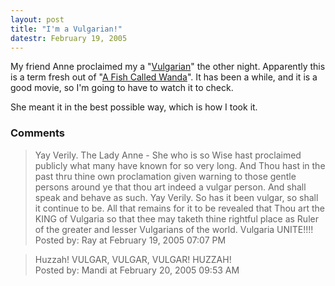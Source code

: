 ```yaml
---
layout: post
title: "I'm a Vulgarian!"
datestr: February 19, 2005
---
```


My friend Anne proclaimed my a "<a href="http://www.m-w.com/cgi-bin/dictionary?book=Dictionary&va=vulgarian&x=0&y=0" title="Vulgarian">Vulgarian</a>" the other night.  Apparently this is a term fresh out of "<a href="http://www.imdb.com/title/tt0095159/" title="A Fish Called Wanda">A Fish Called Wanda</a>".  It has been a while, and it is a good movie, so I'm going to have to watch it to check.

She meant it in the best possible way, which is how I took it.

### Comments

<blockquote>
Yay Verily. The Lady Anne - She who is so Wise hast proclaimed publicly what many have known for so very long. And Thou hast in the past thru thine own proclamation given warning to those gentle persons around ye that thou art indeed a vulgar person. And shall speak and behave as such. Yay Verily. So has it been vulgar, so shall it continue to be. All that remains for it to be revealed that Thou art the KING of Vulgaria so that thee may taketh  thine rightful place as Ruler of the greater and lesser Vulgarians of the world. Vulgaria UNITE!!!!
<div class="post-meta">Posted by: Ray at February 19, 2005 07:07 PM</div> </blockquote>
<blockquote>
Huzzah! VULGAR, VULGAR, VULGAR! HUZZAH!
<div class="post-meta">Posted by: Mandi at February 20, 2005 09:53 AM</div> </blockquote>

